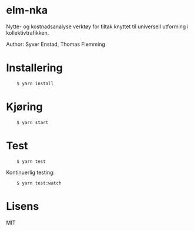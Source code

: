 # elm-nka

Nytte- og kostnadsanalyse verktøy for tiltak knyttet til universell
utforming i kollektivtrafikken.

Author: Syver Enstad, Thomas Flemming

# Installering

```
    $ yarn install
```

# Kjøring

```
    $ yarn start
```

# Test

```
    $ yarn test
```

Kontinuerlig testing:

```
    $ yarn test:watch
```

# Lisens

MIT
